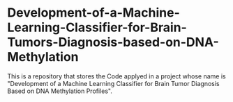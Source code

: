 # Development-of-a-Machine-Learning-Classifier-for-Brain-Tumors-Diagnosis-based-on-DNA-Methylation
This is a repository that stores the Code applyed in a project  whose name is "Development of a Machine Learning Classifier for Brain Tumor Diagnosis Based on DNA Methylation Profiles".
